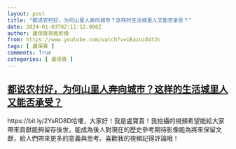 ```yaml
---
layout: post
title: "都说农村好，为何山里人奔向城市？这样的生活城里人又能否承受？"
date: 2024-01-03T02:11:12.000Z
author: 盧保貴視覺影像
from: https://www.youtube.com/watch?v=iEazuiD4t2c
tags: [ 盧保貴 ]
comments: True
categories: [ 盧保貴 ]
---
```

<!--1704247872000-->
[都说农村好，为何山里人奔向城市？这样的生活城里人又能否承受？](https://www.youtube.com/watch?v=iEazuiD4t2c)
------

<div>
https://bit.ly/2YsRD8D哈嘍，大家好！我是盧寶貴！我拍攝的視頻希望能給大家帶來貢獻能夠留存後世，能成為後人對現在的歷史參考期待影像能為將來保留文獻，給人們帶來更多的意義與思考。喜歡我的視頻記得評論哦！
</div>
